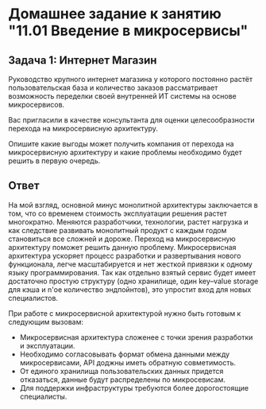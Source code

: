 # Домашнее задание к занятию "11.01 Введение в микросервисы"

## Задача 1: Интернет Магазин

Руководство крупного интернет магазина у которого постоянно растёт пользовательская база и количество заказов рассматривает возможность переделки своей внутренней ИТ системы на основе микросервисов.

Вас пригласили в качестве консультанта для оценки целесообразности перехода на микросервисную архитектуру.

Опишите какие выгоды может получить компания от перехода на микросервисную архитектуру и какие проблемы необходимо будет решить в первую очередь.

## Ответ

На мой взгляд, основной минус монолитной архитектуры заключается в том, что со временем стоимость эксплуатации решения растет многократно. Меняются разработчики, технологии, растет нагрузка и как следствие развивать монолитный продукт с каждым годом становиться все сложней и дороже. Переход на микросервисную архитектуру поможет решить данную проблему. Микросервисная архитектура ускоряет процесс разработки и развертывания нового функционала, легче масштабируется и нет жесткой привязки к одному языку программирования. Так как отдельно взятый сервис будет имеет достаточно простую структуру (одно хранилище, один key–value storage для кэша и n'ое количество эндпойнтов), это упростит вход для новых специалистов.

При работе с микросервисной архитектурой нужно быть готовым к следующим вызовам: 
* Микросервисная архитектура сложенее с точки зрения разработки и эксплуатации. 
* Необходимо согласовывать формат обмена данными между микросервисами, API доджны иметь обратную совметимость. 
* От единого хранилища пользовательских данных придется отказаться, данные будут распределены по микросевисам. 
* Для поддержки инфраструктуры требуются более дорогостоящие специалисты. 
